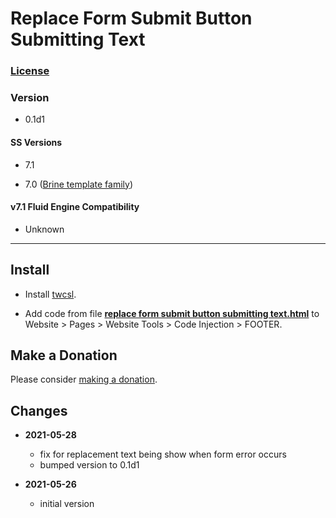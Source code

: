 # Replace Form Submit Button Submitting Text

### [License][99]

### Version

  * 0.1d1

#### SS Versions

  * 7.1

  * 7.0 ([Brine template family][1])

#### v7.1 Fluid Engine Compatibility

  * Unknown

---

## Install

* Install
  [twcsl](https://github.com/tomsWebConsulting/twcsl#install-options).
  
* Add code from file
  **[replace form submit button submitting text.html](replace%20form%20submit%20button%20submitting%20text.html#L1)**
  to Website > Pages > Website Tools > Code Injection > FOOTER.

## Make a Donation

Please consider
[making a donation](https://github.com/tomsWebConsulting/twcsl#make-a-donation).

## Changes

* **2021-05-28**

  * fix for replacement text being show when form error occurs
  * bumped version to 0.1d1
  
* **2021-05-26**

  * initial version

[1]: https://support.squarespace.com/hc/en-us/articles/212512738-Brine-template-family
[99]: https://github.com/tomsWebConsulting/twcsl/blob/main/LICENSE.txt#L1
